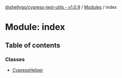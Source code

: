 [@shellygo/cypress-test-utils - v1.0.9](../README.md) / [Modules](../modules.md) / index

# Module: index

## Table of contents

### Classes

- [CypressHelper](../classes/index.CypressHelper.md)
